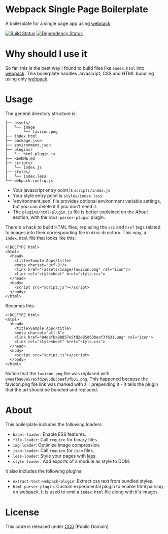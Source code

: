 # Webpack Single Page Boilerplate

A boilerplate for a single page app using [webpack][webpack_link]

[![Build
Status](https://travis-ci.org/nihey/webpack-single-page-boilerplate.svg)](https://travis-ci.org/nihey/webpack-single-page-boilerplate)
[![Dependency
Status](https://david-dm.org/nihey/webpack-single-page-boilerplate.png)](https://david-dm.org/nihey/webpack-single-page-boilerplate)

# Why should I use it

So far, this is the best way I found to build files like `index.html` into
[webpack][webpack_link]. This boilerplate handles Javascript, CSS and HTML
bundling using only [webpack][webpack_link].

# Usage

The general directory structure is:

```
├── assets/
│   └── image
│       └── favicon.png
├── index.html
├── package.json
├── environment.json
├── plugins/
│   └── html-plugin.js
├── README.md
├── scripts/
│   └── index.js
├── styles/
│   └── index.less
└── webpack.config.js
```

- Your javascript entry point is `scripts/index.js`
- Your style entry point is `styles/index.less`
- 'environment.json' file provides optional environment variable settings,
  but you can delete it if you don't need it.
- The `plugins/html-plugin.js` file is better explained on the *About* section,
  with the `html-parser-plugin` plugin.

There's a hack to build HTML files, replacing the `src` and `href` tags related
to images into their corresponding file in `dist` directory. This way, a
`index.html` file that looks like this:

```
<!DOCTYPE html>
<html>
  <head>
    <title>Sample App</title>
    <meta charset="utf-8"/>
    <link href="!assets/image/favicon.png" rel="icon"/>
    <link rel="stylesheet" href="style.css">
  </head>
  <body>
    <script src="script.js"></script>
  </body>
</html>
```

Becomes this:

```
<!DOCTYPE html>
<html>
  <head>
    <title>Sample App</title>
    <meta charset="utf-8">
    <link href="84eafba88857e5fd2e85d63beaf3fb31.png" rel="icon">
    <link rel="stylesheet" href="style.css">
  </head>
  <body>
    <script src="script.js"></script>
  </body>
</html>
```

Notice that the `favicon.png` file was replaced with
`84eafba88857e5fd2e85d63beaf3fb31.png`. This happened because the favicon.png
file link was marked with a `!` prepending it - it tells the plugin that the
url should be bundled and replaced.

# About

This boilerplate includes the following loaders:

  - `babel-loader`: Enable ES6 features.
  - `file-loader`: Call `require` for binary files.
  - `img-loader`: Optimize image compression.
  - `json-loader`: Call `require` for `json` files.
  - `less-loader`: Style your pages with [less](http://lesscss.org/).
  - `style-loader`: Add exports of a module as style to DOM.

It also includes the following plugins:

  - `extract-text-webpack-plugin`: Extract css text from bundled styles.
  - `html-parser-plugin`: Custom experimental plugin to enable html parsing
                          on webpack. It is used to emit a `index.html` file
                          along with it's images.

# License

This code is released under
[CC0](http://creativecommons.org/publicdomain/zero/1.0/) (Public Domain)

[webpack_link]: http://webpack.github.io/
